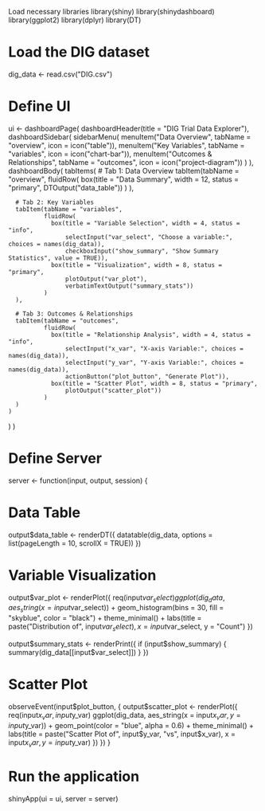  Load necessary libraries
library(shiny)
library(shinydashboard)
library(ggplot2)
library(dplyr)
library(DT)

# Load the DIG dataset
dig_data <- read.csv("DIG.csv")

# Define UI
ui <- dashboardPage(
  dashboardHeader(title = "DIG Trial Data Explorer"),
  dashboardSidebar(
    sidebarMenu(
      menuItem("Data Overview", tabName = "overview", icon = icon("table")),
      menuItem("Key Variables", tabName = "variables", icon = icon("chart-bar")),
      menuItem("Outcomes & Relationships", tabName = "outcomes", icon = icon("project-diagram"))
    )
  ),
  dashboardBody(
    tabItems(
      # Tab 1: Data Overview
      tabItem(tabName = "overview",
              fluidRow(
                box(title = "Data Summary", width = 12, status = "primary",
                    DTOutput("data_table"))
              )
      ),
      
      # Tab 2: Key Variables
      tabItem(tabName = "variables",
              fluidRow(
                box(title = "Variable Selection", width = 4, status = "info",
                    selectInput("var_select", "Choose a variable:", choices = names(dig_data)),
                    checkboxInput("show_summary", "Show Summary Statistics", value = TRUE)),
                box(title = "Visualization", width = 8, status = "primary",
                    plotOutput("var_plot"),
                    verbatimTextOutput("summary_stats"))
              )
      ),
      
      # Tab 3: Outcomes & Relationships
      tabItem(tabName = "outcomes",
              fluidRow(
                box(title = "Relationship Analysis", width = 4, status = "info",
                    selectInput("x_var", "X-axis Variable:", choices = names(dig_data)),
                    selectInput("y_var", "Y-axis Variable:", choices = names(dig_data)),
                    actionButton("plot_button", "Generate Plot")),
                box(title = "Scatter Plot", width = 8, status = "primary",
                    plotOutput("scatter_plot"))
              )
      )
    )
  )
)

# Define Server
server <- function(input, output, session) {
  # Data Table
  output$data_table <- renderDT({
    datatable(dig_data, options = list(pageLength = 10, scrollX = TRUE))
  })
  
  # Variable Visualization
  output$var_plot <- renderPlot({
    req(input$var_select)
    ggplot(dig_data, aes_string(x = input$var_select)) +
      geom_histogram(bins = 30, fill = "skyblue", color = "black") +
      theme_minimal() +
      labs(title = paste("Distribution of", input$var_select), x = input$var_select, y = "Count")
  })
  
  output$summary_stats <- renderPrint({
    if (input$show_summary) {
      summary(dig_data[[input$var_select]])
    }
  })
  
  # Scatter Plot
  observeEvent(input$plot_button, {
    output$scatter_plot <- renderPlot({
      req(input$x_var, input$y_var)
      ggplot(dig_data, aes_string(x = input$x_var, y = input$y_var)) +
        geom_point(color = "blue", alpha = 0.6) +
        theme_minimal() +
        labs(title = paste("Scatter Plot of", input$y_var, "vs", input$x_var),
             x = input$x_var, y = input$y_var)
    })
  })
}

# Run the application
shinyApp(ui = ui, server = server)
